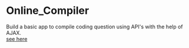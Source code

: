 # Online_Compiler
Build a basic app to compile coding question using API's with the help of AJAX.
<br>
<a href="https://compilecodingquestionwithapi-3p34g8177n2kklg36ry.web.codequotient.com">see here</a>

